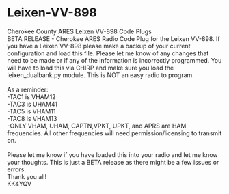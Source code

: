 # Leixen-VV-898
Cherokee County ARES Leixen VV-898 Code Plugs
<BR />
BETA RELEASE - Cherokee ARES Radio Code Plug for the Leixen VV-898. If you have a Leixen VV-898 please make a backup of your current configuration and load this file. Please let me know of any changes that need to be made or if any of the information is incorrectly programmed. You will have to load this via CHIRP and make sure you load the leixen_dualbank.py module. This is NOT an easy radio to program.
<BR /><BR />
As a reminder:
<BR />
-TAC1 is VHAM12
<BR />
-TAC3 is UHAM41
<BR />
-TAC5 is VHAM11
<BR />
-TAC8 is VHAM13
<BR />
-ONLY VHAM, UHAM, CAPTN,VPKT, UPKT, and APRS are HAM frequencies. All other frequencies will need permission/licensing to transmit on.
<BR /><BR />
Please let me know if you have loaded this into your radio and let me know your thoughts. This is just a BETA release as there might be a few issues or errors. 
<BR />
Thank you all!
<BR />
KK4YQV
